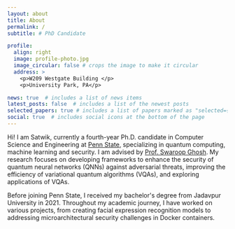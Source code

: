 ```yaml
---
layout: about
title: About
permalink: /
subtitle: # PhD Candidate

profile:
  align: right
  image: profile-photo.jpg
  image_circular: false # crops the image to make it circular
  address: >
    <p>W209 Westgate Building </p>
    <p>University Park, PA</p>

news: true  # includes a list of news items
latest_posts: false  # includes a list of the newest posts
selected_papers: true # includes a list of papers marked as "selected={true}"
social: true  # includes social icons at the bottom of the page
---
```


Hi! I am Satwik, currently a fourth-year Ph.D. candidate in Computer Science and Engineering at [Penn State](https://www.psu.edu/), specializing in quantum computing, machine learning and security. 
I am advised by [Prof. Swaroop Ghosh](https://www.eecs.psu.edu/departments/directory-detail-g.aspx?q=szg212). 
My research focuses on developing frameworks to enhance the security of quantum neural networks (QNNs) 
against adversarial threats, improving the efficiency of variational quantum algorithms (VQAs), 
and exploring applications of VQAs.

Before joining Penn State, I received my bachelor's degree from Jadavpur University in 2021. 
Throughout my academic journey, I have worked on various projects, 
from creating facial expression recognition models to addressing microarchitectural security challenges in Docker containers.
